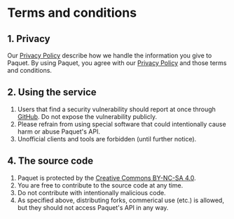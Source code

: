 # Terms and conditions

## 1. Privacy

Our [Privacy Policy](https://paquet.app/privacy) describe how
we handle the information you give to Paquet. By using Paquet, you
agree with our [Privacy Policy](https://paquet.app/privacy) and those
terms and conditions.

## 2. Using the service

1. Users that find a security vulnerability should report at once through
   [GitHub](https://github.com/notangelmario/paquet/security/advisories/new).
   Do not expose the vulnerability publicly.
2. Please refrain from using special software that could intentionally
   cause harm or abuse Paquet's API.
3. Unofficial clients and tools are forbidden (until further notice).

## 4. The source code

1. Paquet is protected by the [Creative Commons BY-NC-SA 4.0](https://github.com/notangelmario/paquet/blob/main/LICENSE.md).
2. You are free to contribute to the source code at any time.
3. Do not contribute with intentionally malicious code.
4. As specified above, distributing forks, commerical use (etc.) is allowed, but
   they should not access Paquet's API in any way.